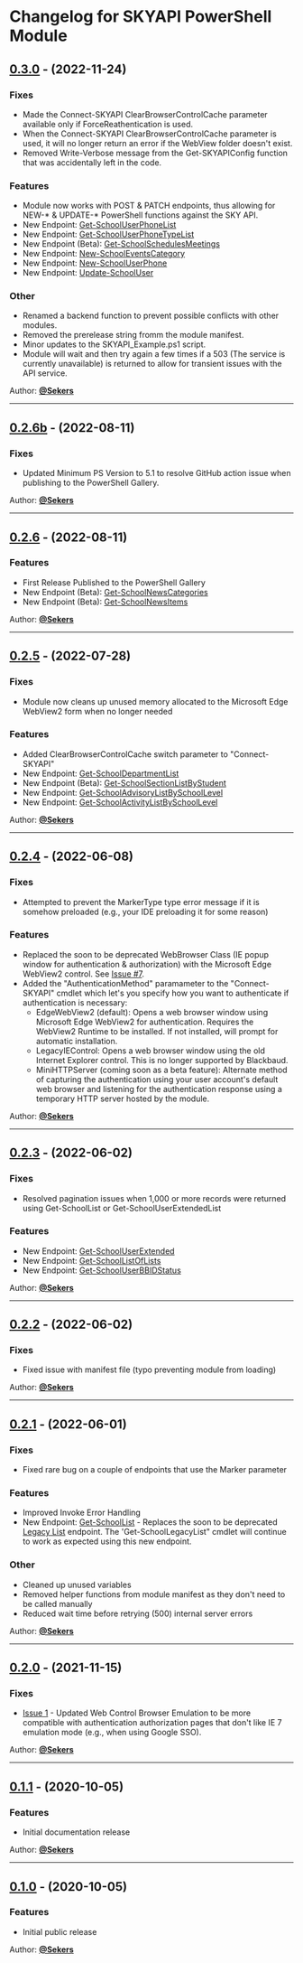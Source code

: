 # Changelog for SKYAPI PowerShell Module

## [0.3.0](https://github.com/Sekers/SKYAPI/tree/0.3.0) - (2022-11-24)

### Fixes

- Made the Connect-SKYAPI ClearBrowserControlCache parameter available only if ForceReathentication is used.
- When the Connect-SKYAPI ClearBrowserControlCache parameter is used, it will no longer return an error if the WebView folder doesn't exist.
- Removed Write-Verbose message from the Get-SKYAPIConfig function that was accidentally left in the code.

### Features

- Module now works with POST & PATCH endpoints, thus allowing for NEW-* & UPDATE-* PowerShell functions against the SKY API.
- New Endpoint: [Get-SchoolUserPhoneList](https://developer.sky.blackbaud.com/docs/services/school/operations/V1UsersByUser_idPhonesGet)
- New Endpoint: [Get-SchoolUserPhoneTypeList](https://developer.sky.blackbaud.com/docs/services/school/operations/V1UsersPhonetypesGet)
- New Endpoint (Beta): [Get-SchoolSchedulesMeetings](https://developer.sky.blackbaud.com/docs/services/school/operations/V1SchedulesMeetingsGet)
- New Endpoint: [New-SchoolEventsCategory](https://developer.sky.blackbaud.com/docs/services/school/operations/V1EventsCategoriesPost)
- New Endpoint: [New-SchoolUserPhone](https://developer.sky.blackbaud.com/docs/services/school/operations/V1UsersByUser_idPhonesPost)
- New Endpoint: [Update-SchoolUser](https://developer.sky.blackbaud.com/docs/services/school/operations/V1UsersPatch)

### Other
- Renamed a backend function to prevent possible conflicts with other modules.
- Removed the prerelease string fromm the module manifest.
- Minor updates to the SKYAPI_Example.ps1 script.
- Module will wait and then try again a few times if a 503 (The service is currently unavailable) is returned to allow for transient issues with the API service.

Author: [**@Sekers**](https://github.com/Sekers)

---
## [0.2.6b](https://github.com/Sekers/SKYAPI/tree/0.2.6b) - (2022-08-11)

### Fixes

- Updated Minimum PS Version to 5.1 to resolve GitHub action issue when publishing to the PowerShell Gallery.

Author: [**@Sekers**](https://github.com/Sekers)

---
## [0.2.6](https://github.com/Sekers/SKYAPI/tree/0.2.6) - (2022-08-11)

### Features

- First Release Published to the PowerShell Gallery
- New Endpoint (Beta): [Get-SchoolNewsCategories](https://developer.sky.blackbaud.com/docs/services/school/operations/V1ContentNewsCategoriesGet)
- New Endpoint (Beta): [Get-SchoolNewsItems](https://developer.sky.blackbaud.com/docs/services/school/operations/V1ContentNewsItemsGet)

Author: [**@Sekers**](https://github.com/Sekers)

---
## [0.2.5](https://github.com/Sekers/SKYAPI/tree/0.2.5) - (2022-07-28)

### Fixes

- Module now cleans up unused memory allocated to the Microsoft Edge WebView2 form when no longer needed

### Features

- Added ClearBrowserControlCache switch parameter to "Connect-SKYAPI"
- New Endpoint: [Get-SchoolDepartmentList](https://developer.sky.blackbaud.com/docs/services/school/operations/V1AcademicsDepartmentsGet)
- New Endpoint (Beta): [Get-SchoolSectionListByStudent](https://developer.sky.blackbaud.com/docs/services/school/operations/V1AcademicsStudentByStudent_idSectionsGet)
- New Endpoint: [Get-SchoolAdvisoryListBySchoolLevel](https://developer.sky.blackbaud.com/docs/services/school/operations/V1AdvisoriesSectionsGet)
- New Endpoint: [Get-SchoolActivityListBySchoolLevel](https://developer.sky.blackbaud.com/docs/services/school/operations/V1ActivitiesSectionsGet)

Author: [**@Sekers**](https://github.com/Sekers)

---

## [0.2.4](https://github.com/Sekers/SKYAPI/tree/0.2.4) - (2022-06-08)

### Fixes

- Attempted to prevent the MarkerType type error message if it is somehow preloaded (e.g., your IDE preloading it for some reason)

### Features

- Replaced the soon to be deprecated WebBrowser Class (IE popup window for authentication & authorization) with the Microsoft Edge WebView2 control. See [Issue #7](https://github.com/Sekers/SKYAPI/issues/7).
- Added the "AuthenticationMethod" paramameter to the "Connect-SKYAPI" cmdlet which let's you specify how you want to authenticate if authentication is necessary:
    - EdgeWebView2 (default): Opens a web browser window using Microsoft Edge WebView2 for authentication.
                              Requires the WebView2 Runtime to be installed. If not installed, will prompt for automatic installation.
    - LegacyIEControl: Opens a web browser window using the old Internet Explorer control. This is no longer supported by Blackbaud.
    - MiniHTTPServer (coming soon as a beta feature): Alternate method of capturing the authentication using your user account's default web browser
                      and listening for the authentication response using a temporary HTTP server hosted by the module.

Author: [**@Sekers**](https://github.com/Sekers)

---

## [0.2.3](https://github.com/Sekers/SKYAPI/tree/0.2.3) - (2022-06-02)

### Fixes

- Resolved pagination issues when 1,000 or more records were returned using Get-SchoolList or Get-SchoolUserExtendedList

### Features

- New Endpoint: [Get-SchoolUserExtended](https://developer.sky.blackbaud.com/docs/services/school/operations/V1UsersExtendedByUser_idGet)
- New Endpoint: [Get-SchoolListOfLists](https://developer.sky.blackbaud.com/docs/services/school/operations/V1ListsGet)
- New Endpoint: [Get-SchoolUserBBIDStatus](https://developer.sky.blackbaud.com/docs/services/school/operations/V1UsersBbidstatusGet)

Author: [**@Sekers**](https://github.com/Sekers)

---

## [0.2.2](https://github.com/Sekers/SKYAPI/tree/0.2.2) - (2022-06-02)

### Fixes

- Fixed issue with manifest file (typo preventing module from loading)

Author: [**@Sekers**](https://github.com/Sekers)

---

## [0.2.1](https://github.com/Sekers/SKYAPI/tree/0.2.1) - (2022-06-01)

### Fixes

- Fixed rare bug on a couple of endpoints that use the Marker parameter

### Features

- Improved Invoke Error Handling
- New Endpoint: [Get-SchoolList](https://developer.sky.blackbaud.com/docs/services/school/operations/V1ListsAdvancedByList_idGet) - Replaces the soon to be deprecated [Legacy List](https://developer.sky.blackbaud.com/docs/services/school/operations/V1LegacyListsByList_idGet) endpoint. The 'Get-SchoolLegacyList" cmdlet will continue to work as expected using this new endpoint.

### Other

- Cleaned up unused variables
- Removed helper functions from module manifest as they don't need to be called manually
- Reduced wait time before retrying (500) internal server errors

Author: [**@Sekers**](https://github.com/Sekers)

---

## [0.2.0](https://github.com/Sekers/SKYAPI/tree/0.2.0) - (2021-11-15)

### Fixes

- [Issue 1](https://github.com/Sekers/SKYAPI/issues/1) - Updated Web Control Browser Emulation to be more compatible with authentication authorization pages that don't like IE 7 emulation mode (e.g., when using Google SSO).

Author: [**@Sekers**](https://github.com/Sekers)

---

## [0.1.1](https://github.com/Sekers/SKYAPI/tree/0.1.1) - (2020-10-05)

### Features

- Initial documentation release

Author: [**@Sekers**](https://github.com/Sekers)

---

## [0.1.0](https://github.com/Sekers/SKYAPI/tree/0.1.0) - (2020-10-05)

### Features

- Initial public release

Author: [**@Sekers**](https://github.com/Sekers)
